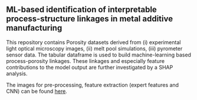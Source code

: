 ## ML-based identification of interpretable process-structure linkages in metal additive manufacturing

This repository contains Porosity datasets derived from (i) experimental light optical microscopy images, (ii) melt pool simulations, (iii) pyrometer sensor data.
The tabular dataframe is used to build machine-learning based process-porosity linkages. These linkages and especially feature contributions to the model output are further investigated by a SHAP analysis.

The images for pre-processing, feature extraction (expert features and CNN) can be found
[here](https://figshare.com/articles/figure/Binarized_image_dataset_for_porosity_prediction_in_metal_additive_manufacturing/24262960/1).
 
